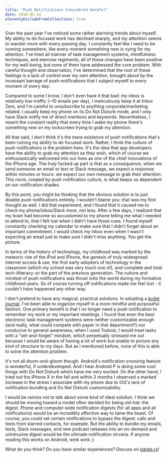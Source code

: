 ```yaml
---
title: "Push Notifications Considered Harmful"
date: 2018-05-14
eleventyExcludeFromCollections: true
---
```


Over the past year I've noticed some rather alarming trends about myself. My ability to do focused
work has declined sharply, and my attention seems to wander more with every passing day. I
constantly feel like I need to be running somewhere, like every moment something new is vying for my
attention. I've tried all manner of task management systems, mindfulness techniques, and exercise
regiments; all of these changes have been positive for my well-being, but none of them have
addressed the core problem. With careful thought and observation, I've determined that the root of
these feelings is a lack of control over my own attention, brought about by the incessant barrage of
push notifications that I subject myself to every moment of every day.

Compared to some I know, I don't even have it that bad: my inbox is relatively low-traffic (~10
emails per day), I meticulously keep it at Inbox Zero, and I'm careful to unsubscribe to anything
corporate/marketing related. I usually keep my phone on its Do Not Disturb mode, and I only have
Slack notify me of direct mentions and keywords. Nevertheless, I resent the constant reality that
every time I wake my phone there's something new on my lockscreen trying to grab my attention.

All that said, I don't think it's the mere existence of push notifications that's been ruining my
ability to do focused work. Rather, I think the _culture_ of push notifications is the problem here.
It's the idea that app developers have the ability to grab my attention as they wish, which of
course we enthusiastically welcomed into our lives as one of the chief innovations of the iPhone
age. The _truly_ fucked up part is that as a consequence, when we send someone an email or text or
Slack message, we expect a response within minutes or hours: we expect our own message to grab their
attention. This norm, created by push notification culture, is what keeps us dependent on our
notification shades.

By this point, you might be thinking that the obvious solution is to just disable push notifications
entirely. I wouldn't blame you: that was my first thought as well. I did that experiment, and I
found that it caused me to check my phone/inbox/Slack _more_, not less. After a few days, I realized
that my brain had become so accustomed to my phone telling me what I needed to attend to, that I
felt lost when I didn't have those cues. I found myself constantly checking my calendar to make sure
that I didn't forget about an important commitment. I would check my inbox even when I wasn't
expecting an email just to make sure I didn't miss anything. You get the picture.

In terms of the history of technology, my childhood was marked by the meteoric rise of the iPod and
iPhone, the genesis of _truly_ widespread internet access & use, the first early adopters of
technology in the classroom (which my school was very much one of), and complete and total
tech-illiteracy on the part of the previous generation. The culture and mindset of push
notifications was thrust onto the world during my formative childhood years. So of course turning
off notifications made me feel lost - it couldn't have happened any other way.

I don't pretend to have any magical, practical solutions. In adopting a
[bullet journal](https://bulletjournal.com), I've been able to organize myself in a more mindful and
purposeful fashion. One primary benefit is that I no longer need a push notification to remember my
work or my important meetings. I found that even the best electronic task management systems were
neither customizable enough (and really, what could compete with paper in that department?) nor
conducive to general awareness; when I used Todoist, I would treat tasks with a "set-and-forget"
mindset, which perpetually stressed me out because I would be aware of having a lot of work but
unable to picture any kind of structure to my days. But as I mentioned before, none of this is able
to solve the attention problem.

It's not all doom-and-gloom though. Android's notification snoozing feature is wonderful, if
underdeveloped. And I hear Android P is doing some cool things with Do Not Disturb which have me
very excited. On the other hand, I tried out the iPhone X in the fall and within 3 months I observed
a marked increase in the stress I associate with my phone due to iOS's lack of notification bundling
and Do Not Disturb customizability.

I would be remiss not to talk about some kind of ideal solution. I think we should be moving toward
a model often derided for being old-hat: the digest. Phone and computer-wide notification digests
(for all apps and all notifications) would be an incredibly effective way to tame the beast. Of
course, you could set certain notifications to bypass the digest: calls and texts from starred
contacts, for example. But the ability to bundle my emails, texts, Slack messages, and new podcast
releases into an on-demand and unintrusive digest would be the ultimate notification nirvana. If
anyone reading this works on Android, wink wink ;)

What do you think? Do you have similar experiences? Discuss on
[lobste.rs](https://lobste.rs/s/gmdgnf)!
